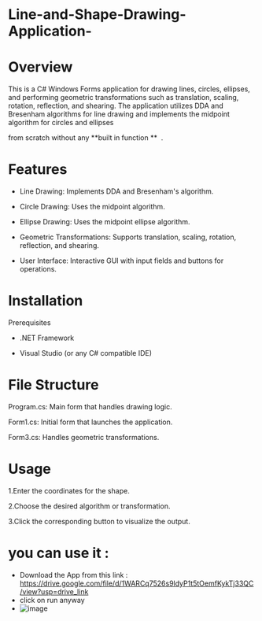 # Line-and-Shape-Drawing-Application-

# Overview

This is a C# Windows Forms application for drawing lines, circles, ellipses, and performing geometric transformations such as translation, scaling, rotation, reflection, and shearing. The application utilizes DDA and Bresenham algorithms for line drawing and implements the midpoint algorithm for circles and ellipses

from scratch without any **built in function **  .

# Features

- Line Drawing: Implements DDA and Bresenham's algorithm.

- Circle Drawing: Uses the midpoint algorithm.

- Ellipse Drawing: Uses the midpoint ellipse algorithm.

- Geometric Transformations: Supports translation, scaling, rotation, reflection, and shearing.

- User Interface: Interactive GUI with input fields and buttons for operations.

# Installation

Prerequisites

- .NET Framework

- Visual Studio (or any C# compatible IDE)
  
# File Structure

Program.cs: Main form that handles drawing logic.

Form1.cs: Initial form that launches the application.

Form3.cs: Handles geometric transformations.

# Usage

1.Enter the coordinates for the shape.

2.Choose the desired algorithm or transformation.

3.Click the corresponding button to visualize the output.

# you can use it :
- Download the App from this link : https://drive.google.com/file/d/1WARCq7526s9ldyP1t5tOemfKykTj33QC/view?usp=drive_link
- click on run anyway
- ![image](https://github.com/user-attachments/assets/0d111c04-abb0-47dd-9e18-a03f86d1d588)

